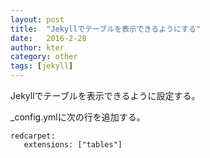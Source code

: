 ```yaml
---
layout: post
title:  "Jekyllでテーブルを表示できるようにする"
date:   2016-2-28
author: kter
category: other
tags: [jekyll]
---
```


Jekyllでテーブルを表示できるように設定する。

_config.ymlに次の行を追加する。

```
redcarpet:
   extensions: ["tables"]
```

